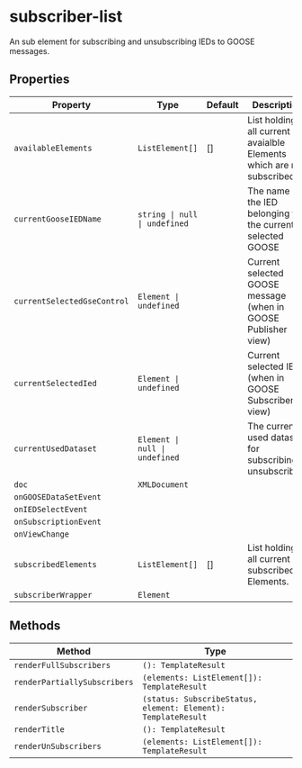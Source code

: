 # subscriber-list

An sub element for subscribing and unsubscribing IEDs to GOOSE messages.

## Properties

| Property                    | Type                           | Default | Description                                      |
|-----------------------------|--------------------------------|---------|--------------------------------------------------|
| `availableElements`         | `ListElement[]`                | []      | List holding all current avaialble Elements which are not subscribed. |
| `currentGooseIEDName`       | `string \| null \| undefined`  |         | The name of the IED belonging to the current selected GOOSE |
| `currentSelectedGseControl` | `Element \| undefined`         |         | Current selected GOOSE message (when in GOOSE Publisher view) |
| `currentSelectedIed`        | `Element \| undefined`         |         | Current selected IED (when in GOOSE Subscriber view) |
| `currentUsedDataset`        | `Element \| null \| undefined` |         | The current used dataset for subscribing / unsubscribing |
| `doc`                       | `XMLDocument`                  |         |                                                  |
| `onGOOSEDataSetEvent`       |                                |         |                                                  |
| `onIEDSelectEvent`          |                                |         |                                                  |
| `onSubscriptionEvent`       |                                |         |                                                  |
| `onViewChange`              |                                |         |                                                  |
| `subscribedElements`        | `ListElement[]`                | []      | List holding all current subscribed Elements.    |
| `subscriberWrapper`         | `Element`                      |         |                                                  |

## Methods

| Method                       | Type                                             |
|------------------------------|--------------------------------------------------|
| `renderFullSubscribers`      | `(): TemplateResult`                             |
| `renderPartiallySubscribers` | `(elements: ListElement[]): TemplateResult`      |
| `renderSubscriber`           | `(status: SubscribeStatus, element: Element): TemplateResult` |
| `renderTitle`                | `(): TemplateResult`                             |
| `renderUnSubscribers`        | `(elements: ListElement[]): TemplateResult`      |
